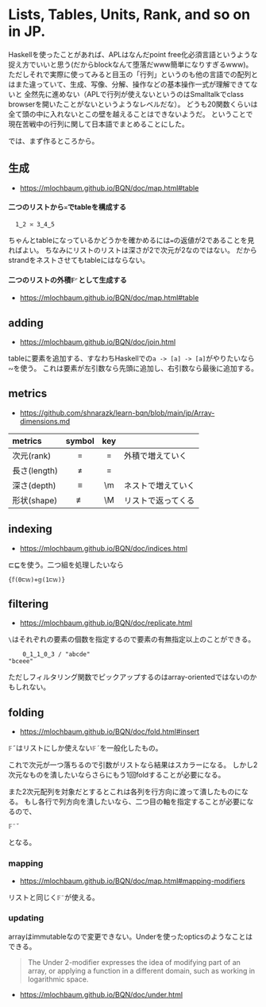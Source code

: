 # Lists, Tables, Units, Rank, and so on in JP.

Haskellを使ったことがあれば、APLはなんだpoint free化必須言語というような捉え方でいいと思う(だからblockなんて堕落だwww簡単になりすぎるwww)。
ただしそれで実際に使ってみると目玉の「行列」というのも他の言語での配列とはまた違っていて、生成、写像、分解、操作などの基本操作一式が理解できてないと
全然先に進めない（APLで行列が使えないというのはSmalltalkでclass browserを開いたことがないというようなレベルだな）。
どうも20関数くらいは全て頭の中に入れないとこの壁を越えることはできないようだ。
ということで現在苦戦中の行列に関して日本語でまとめることにした。

では、まず作るところから。

## 生成

- https://mlochbaum.github.io/BQN/doc/map.html#table

#### 二つのリストから`≍`でtableを構成する

```apl
  1‿2 ≍ 3‿4‿5
```

ちゃんとtableになっているかどうかを確かめるには`=`の返値が2であることを見ればよい。
ちなみにリストのリストは深さが2で次元が2なのではない。
だからstrandをネストさせてもtableにはならない。

#### 二つのリストの外積`𝔽⌜`として生成する

- https://mlochbaum.github.io/BQN/doc/map.html#table

## adding

- https://mlochbaum.github.io/BQN/doc/join.html

tableに要素を追加する、すなわちHaskellでの`a -> [a] -> [a]`がやりたいなら`∾`を使う。
これは要素が左引数なら先頭に追加し、右引数なら最後に追加する。

## metrics

- https://github.com/shnarazk/learn-bqn/blob/main/jp/Array-dimensions.md

| metrics     | symbol  | key |                    |
|:------------|:-------:|:---:|--------------------|
| 次元(rank)  |    =    |  =  | 外積で増えていく   |
| 長さ(length)|    ≠    | \=  |                    |
| 深さ(depth) |    ≡    | \m  | ネストで増えていく |
| 形状(shape) |    ≢    | \M  | リストで返ってくる |

## indexing

- https://mlochbaum.github.io/BQN/doc/indices.html

⊏⊑を使う。二つ組を処理したいなら

```APL
{𝕗(0⊏𝕨)⋄𝕘(1⊏𝕨)}
```

## filtering

- https://mlochbaum.github.io/BQN/doc/replicate.html

`\`はそれぞれの要素の個数を指定するので要素の有無指定以上のことができる。

```apl
    0‿1‿1‿0‿3 / "abcde"
"bceee"
```

ただしフィルタリング関数でピックアップするのはarray-orientedではないのかもしれない。

## folding

- https://mlochbaum.github.io/BQN/doc/fold.html#insert

 `𝔽˝`はリストにしか使えない`𝔽´`を一般化したもの。

これで次元が一つ落ちるので引数がリストなら結果はスカラーになる。
しかし2次元なものを潰したいならさらにもう1回foldすることが必要になる。

また2次元配列を対象だとするとこれは各列を行方向に渡って潰したものになる。
もし各行で列方向を潰したいなら、二つ目の軸を指定することが必要になるので、
```
𝔽¨˘
```
となる。

### mapping

- https://mlochbaum.github.io/BQN/doc/map.html#mapping-modifiers

リストと同じく`𝔽¨`が使える。

### updating

arrayはimmutableなので変更できない。Underを使ったopticsのようなことはできる。

> The Under 2-modifier expresses the idea of modifying part of an array, or applying a function in a different domain, such as working in logarithmic space.

- https://mlochbaum.github.io/BQN/doc/under.html
